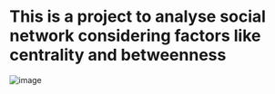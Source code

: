 # This is a project to analyse social network considering factors like centrality and betweenness

![image](https://github.com/user-attachments/assets/977f6e98-6af9-4d7c-8b71-ef9f96468932)

